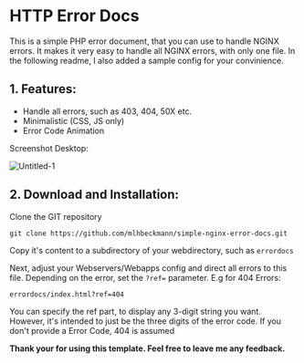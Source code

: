 # HTTP Error Docs

This is a simple PHP error document, that you can use to handle NGINX errors. It makes it very easy to handle all NGINX errors, with only one file. In the following readme, I also added a sample config for your convinience.

## 1. Features:

 - Handle all errors, such as 403, 404, 50X etc. 
 - Minimalistic (CSS, JS only)
 - Error Code Animation
   
Screenshot Desktop: 

![Untitled-1](https://user-images.githubusercontent.com/80179488/132218279-019f9572-ccce-45db-9cc6-d8c2336ec1b2.jpg)

## 2. Download and Installation:

Clone the GIT repository 
```
git clone https://github.com/mlhbeckmann/simple-nginx-error-docs.git
```
Copy it's content to a subdirectory of  your webdirectory, such as `errordocs`

Next, adjust your Webservers/Webapps config and direct all errors to this file. Depending on the error, set the `?ref=` parameter. E.g for 404 Errors: 
```
errordocs/index.html?ref=404
```

You can specify the ref part, to display any 3-digit string you want. However,  it's intended to just be the three digits of the error code. If you don't provide a Error Code, 404 is assumed


**Thank your for using this template. Feel free to leave me any feedback.**
